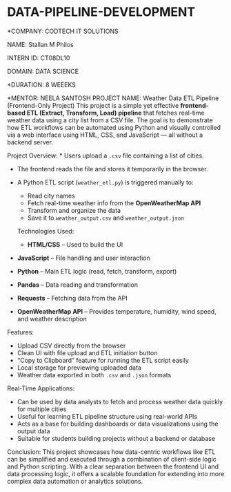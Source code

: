 # DATA-PIPELINE-DEVELOPMENT

*COMPANY: CODTECH IT SOLUTIONS

NAME: Stallan M Philos

INTERN ID: CT08DL10

DOMAIN: DATA SCIENCE

*DURATION: 8 WEEEKS

*MENTOR: NEELA SANTOSH
PROJECT NAME: Weather Data ETL Pipeline (Frontend-Only Project)
            This project is a simple yet effective **frontend-based ETL (Extract, Transform, Load) pipeline** that fetches real-time weather data using a city list from a CSV file. The goal is to demonstrate how ETL workflows can be automated using Python and visually controlled via a web interface using HTML, CSS, and JavaScript — all without a backend server.

Project Overview: 
                * Users upload a `.csv` file containing a list of cities.
* The frontend reads the file and stores it temporarily in the browser.
* A Python ETL script (`weather_etl.py`) is triggered manually to:

  * Read city names
  * Fetch real-time weather info from the **OpenWeatherMap API**
  * Transform and organize the data
  * Save it to `weather_output.csv` and `weather_output.json`

  Technologies Used:
  * **HTML/CSS** – Used to build the UI
* **JavaScript** – File handling and user interaction
* **Python** – Main ETL logic (read, fetch, transform, export)
* **Pandas** – Data reading and transformation
* **Requests** – Fetching data from the API
* **OpenWeatherMap API** – Provides temperature, humidity, wind speed, and weather description

Features:
* Upload CSV directly from the browser
* Clean UI with file upload and ETL initiation button
* “Copy to Clipboard” feature for running the ETL script easily
* Local storage for previewing uploaded data
* Weather data exported in both `.csv` and `.json` formats

Real-Time Applications:
* Can be used by data analysts to fetch and process weather data quickly for multiple cities
* Useful for learning ETL pipeline structure using real-world APIs
* Acts as a base for building dashboards or data visualizations using the output data
* Suitable for students building projects without a backend or database

Conclusion:
This project showcases how data-centric workflows like ETL can be simplified and executed through a combination of client-side logic and Python scripting. With a clear separation between the frontend UI and data processing logic, it offers a scalable foundation for extending into more complex data automation or analytics solutions. 


